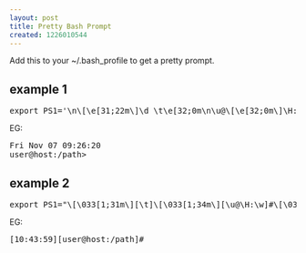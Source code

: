 ```yaml
---
layout: post
title: Pretty Bash Prompt
created: 1226010544
---
```

<p>Add this to your ~/.bash_profile to get a pretty prompt.</p>

<!--break-->

<h2>example 1</h2>
<pre class="brush:bash">
export PS1='\n\[\e[31;22m\]\d \t\e[32;0m\n\u@\[\e[32;0m\]\H:\w>'
</pre>

EG:
<pre class="brush:plain">
Fri Nov 07 09:26:20
user@host:/path>
</pre>

<h2>example 2</h2>
<pre class="brush:bash">
export PS1="\[\033[1;31m\][\t]\[\033[1;34m\][\u@\H:\w]#\[\033[0;37m\] "
</pre>

EG:
<pre class="brush:plain">
[10:43:59][user@host:/path]#
</pre>
